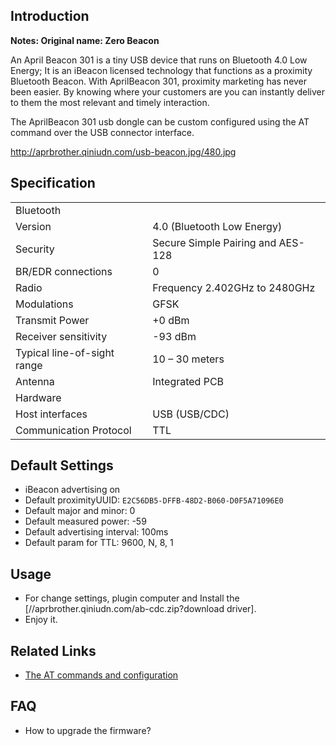 

## Introduction

**Notes: Original name: Zero Beacon**

An April Beacon 301 is a tiny USB device that runs on Bluetooth 4.0 Low
Energy; It is an iBeacon licensed technology that functions as a
proximity Bluetooth Beacon. With AprilBeacon 301, proximity marketing
has never been easier. By knowing where your customers are you can
instantly deliver to them the most relevant and timely interaction.

The AprilBeacon 301 usb dongle can be custom configured using the AT
command over the USB connector interface.

<http://aprbrother.qiniudn.com/usb-beacon.jpg/480.jpg>

## Specification

|                             |                                   |
| --------------------------- | --------------------------------- |
| Bluetooth                   |                                   |
| Version                     | 4.0 (Bluetooth Low Energy)        |
| Security                    | Secure Simple Pairing and AES-128 |
| BR/EDR connections          | 0                                 |
| Radio                       | Frequency 2.402GHz to 2480GHz     |
| Modulations                 | GFSK                              |
| Transmit Power              | \+0 dBm                           |
| Receiver sensitivity        | \-93 dBm                          |
| Typical line-of-sight range | 10 – 30 meters                    |
| Antenna                     | Integrated PCB                    |
| Hardware                    |                                   |
| Host interfaces             | USB (USB/CDC)                     |
| Communication Protocol      | TTL                               |

## Default Settings

  - iBeacon advertising on
  - Default proximityUUID: `E2C56DB5-DFFB-48D2-B060-D0F5A71096E0`
  - Default major and minor: 0
  - Default measured power: -59
  - Default advertising interval: 100ms
  - Default param for TTL: 9600, N, 8, 1

## Usage

  - For change settings, plugin computer and Install the
    \[//aprbrother.qiniudn.com/ab-cdc.zip?download driver\].
  - Enjoy it.

## Related Links

  - [The AT commands and configuration](Firmware/ZeroBeacon.md)

## FAQ

  - How to upgrade the firmware?